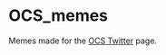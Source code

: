 # OCS_memes

Memes made for the <a href="https://twitter.com/OpenCaseStudies/" target="_blank">OCS Twitter</a> page.
